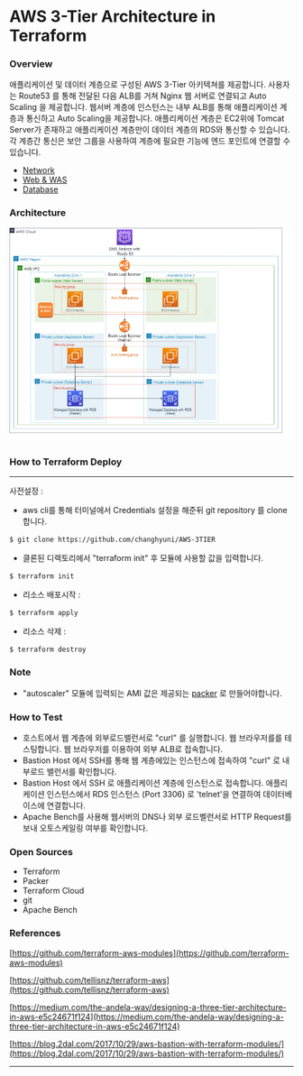 
# AWS 3-Tier Architecture in Terraform


### Overview

애플리케이션 및 데이터 계층으로 구성된 AWS 3-Tier 아키텍쳐를 제공합니다. 사용자는 Route53 를 통해 전달된 다음 ALB를 거쳐 Nginx 웹 서버로 연결되고 Auto Scaling 을 제공합니다. 웹서버 계층에 인스턴스는 내부 ALB를 통해 애플리케이션 계층과 통신하고 Auto Scaling을 제공합니다. 애플리케이션 계층은 EC2위에 Tomcat Server가 존재하고 애플리케이션 계층만이 데이터 계층의 RDS와 통신할 수 있습니다. 각 계층간 통신은 보안 그룹을 사용하여 계층에 필요한 기능에 엔드 포인트에 연결할 수 있습니다.  

- [Network](https://github.com/changhyuni/AWS-3TIER/tree/main/Network)
- [Web & WAS](https://github.com/changhyuni/AWS-3TIER/tree/main/WEB%20%26%20WAS)
- [Database](https://github.com/changhyuni/AWS-3TIER/tree/main/Database)

### Architecture
![ex_screenshot](./architecture.png)
### How to Terraform Deploy

---

사전설정 : 

- aws cli를 통해 터미널에서 Credentials 설정을 해준뒤                                                                                        git repository 를 clone 합니다.

```bash
$ git clone https://github.com/changhyuni/AWS-3TIER
```

- 클론된 디렉토리에서 "terraform init" 후 모듈에 사용할 값을 입력합니다.

```bash
$ terraform init
```

- 리소스 배포시작 :

```bash
$ terraform apply
```

- 리소스 삭제 :

```bash
$ terraform destroy
```
### Note
* "autoscaler" 모듈에 입력되는 AMI 값은 제공되는 [packer](https://github.com/changhyuni/AWS-3TIER/tree/main/WEB%20%26%20WAS/packer) 로 만들어야합니다.

### How to Test

- 호스트에서 웹 계층에 외부로드밸런서로 "curl" 를 실행합니다. 웹 브라우저를를 테스팅합니다. 웹 브라우저를 이용하여 외부 ALB로 접속합니다.
- Bastion Host 에서 SSH를 통해 웹 계층에있는 인스턴스에 접속하여 "curl" 로 내부로드 밸런서를 확인합니다.
- Bastion Host 에서 SSH 로 애플리케이션 계층에 인스턴스로 접속합니다. 애플리케이션 인스턴스에서 RDS 인스턴스 (Port 3306) 로 'telnet'을 연결하여 데이터베이스에 연결합니다.
- Apache Bench를 사용해 웹서버의 DNS나 외부 로드벨런서로 HTTP Request를 보내 오토스케일링 여부를 확인합니다.

### Open Sources

- Terraform
- Packer
- Terraform Cloud
- git
- Apache Bench

### References

[https://github.com/terraform-aws-modules](https://github.com/terraform-aws-modules)

[https://github.com/tellisnz/terraform-aws](https://github.com/tellisnz/terraform-aws)

[https://medium.com/the-andela-way/designing-a-three-tier-architecture-in-aws-e5c24671f124](https://medium.com/the-andela-way/designing-a-three-tier-architecture-in-aws-e5c24671f124)

[https://blog.2dal.com/2017/10/29/aws-bastion-with-terraform-modules/](https://blog.2dal.com/2017/10/29/aws-bastion-with-terraform-modules/)

---
